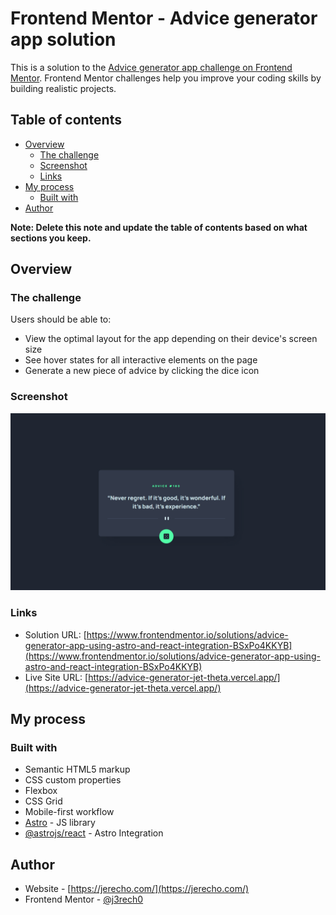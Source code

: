 # Frontend Mentor - Advice generator app solution

This is a solution to the [Advice generator app challenge on Frontend Mentor](https://www.frontendmentor.io/challenges/advice-generator-app-QdUG-13db). Frontend Mentor challenges help you improve your coding skills by building realistic projects.

## Table of contents

- [Overview](#overview)
  - [The challenge](#the-challenge)
  - [Screenshot](#screenshot)
  - [Links](#links)
- [My process](#my-process)
  - [Built with](#built-with)
- [Author](#author)

**Note: Delete this note and update the table of contents based on what sections you keep.**

## Overview

### The challenge

Users should be able to:

- View the optimal layout for the app depending on their device's screen size
- See hover states for all interactive elements on the page
- Generate a new piece of advice by clicking the dice icon

### Screenshot

![](./screenshot.jpg)

### Links

- Solution URL: [https://www.frontendmentor.io/solutions/advice-generator-app-using-astro-and-react-integration-BSxPo4KKYB](https://www.frontendmentor.io/solutions/advice-generator-app-using-astro-and-react-integration-BSxPo4KKYB)
- Live Site URL: [https://advice-generator-jet-theta.vercel.app/](https://advice-generator-jet-theta.vercel.app/)

## My process

### Built with

- Semantic HTML5 markup
- CSS custom properties
- Flexbox
- CSS Grid
- Mobile-first workflow
- [Astro](https://astro.build/) - JS library
- [@astrojs/react](https://docs.astro.build/en/guides/integrations-guide/react/) - Astro Integration

## Author

- Website - [https://jerecho.com/](https://jerecho.com/)
- Frontend Mentor - [@j3rech0](https://www.frontendmentor.io/profile/j3rech0)

